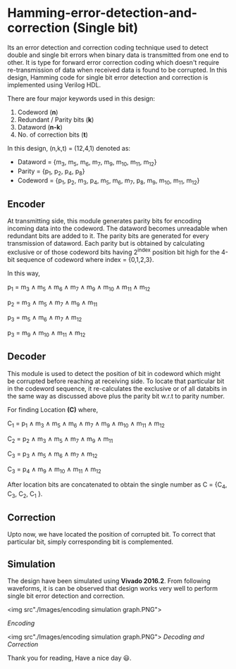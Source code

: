 # Hamming-error-detection-and-correction (Single bit)
Its an error detection and correction coding technique used to detect double and single bit errors when binary data is transmitted from one end to other. It is type for forward error correction coding which doesn't require re-transmission of data when received data is found to be corrupted. In this design, Hamming code for single bit error detection and correction is implemented using Verilog HDL.

There are four major keywords used in this design:
1. Codeword (**n**)
2. Redundant / Parity bits (**k**)
3. Dataword (**n-k**)
4. No. of correction bits (**t**)

In this design, (n,k,t) = (12,4,1) denoted as:
* Dataword = {m<sub>3</sub>, m<sub>5</sub>, m<sub>6</sub>, m<sub>7</sub>, m<sub>9</sub>, m<sub>10</sub>, m<sub>11</sub>, m<sub>12</sub>}
* Parity = {p<sub>1</sub>, p<sub>2</sub>, p<sub>4</sub>, p<sub>8</sub>}
* Codeword = {p<sub>1</sub>, p<sub>2</sub>, m<sub>3</sub>, p<sub>4</sub>, m<sub>5</sub>, m<sub>6</sub>, m<sub>7</sub>, p<sub>8</sub>, m<sub>9</sub>, m<sub>10</sub>, m<sub>11</sub>, m<sub>12</sub>}

## Encoder
At transmitting side, this module generates parity bits for encoding incoming data into the codeword. The dataword becomes unreadable when redundant bits are added to it. The parity bits are generated for every transmission of dataword. Each parity but is obtained by calculating exclusive or of those codeword bits having 2<sup>index</sup> position bit high for the 4-bit sequence of codeword where index = {0,1,2,3}.

In this way, 

p<sub>1</sub> = m<sub>3</sub> &and; m<sub>5</sub> &and; m<sub>6</sub> &and; m<sub>7</sub> &and;  m<sub>9</sub>  &and; m<sub>10</sub>  &and; m<sub>11</sub>  &and; m<sub>12</sub>

p<sub>2</sub> =  m<sub>3</sub> &and; m<sub>5</sub> &and; m<sub>7</sub> &and;  m<sub>9</sub>  &and; m<sub>11</sub>

p<sub>3</sub> = m<sub>5</sub> &and; m<sub>6</sub> &and; m<sub>7</sub> &and; m<sub>12</sub>

p<sub>3</sub> = m<sub>9</sub>  &and; m<sub>10</sub>  &and; m<sub>11</sub>  &and; m<sub>12</sub>

## Decoder
This module is used to detect the position of bit in codeword which might be corrupted before reaching at receiving side. To locate that particular bit in the codeword sequence, it re-calculates the exclusive or of all databits in the same way as discussed above plus the parity bit w.r.t to parity number.

For finding Location **(C)** where,

C<sub>1</sub> = p<sub>1</sub> &and; m<sub>3</sub> &and; m<sub>5</sub> &and; m<sub>6</sub> &and; m<sub>7</sub> &and;  m<sub>9</sub>  &and; m<sub>10</sub>  &and; m<sub>11</sub>  &and; m<sub>12</sub>

C<sub>2</sub> =  p<sub>2</sub> &and; m<sub>3</sub> &and; m<sub>5</sub> &and; m<sub>7</sub> &and;  m<sub>9</sub>  &and; m<sub>11</sub>

C<sub>3</sub> = p<sub>3</sub> &and; m<sub>5</sub> &and; m<sub>6</sub> &and; m<sub>7</sub> &and; m<sub>12</sub>

C<sub>3</sub> = p<sub>4</sub> &and; m<sub>9</sub>  &and; m<sub>10</sub>  &and; m<sub>11</sub>  &and; m<sub>12</sub>

After location bits are concatenated to obtain the single number as C = {C<sub>4</sub>, C<sub>3</sub>, C<sub>2</sub>, C<sub>1</sub> }.

## Correction
Upto now, we have located the position of corrupted bit. To correct that particular bit, simply corresponding bit is complemented.

## Simulation
The design have been simulated using **Vivado 2016.2**. From following waveforms, it is can be observed that design works very well to perform single bit error detection and correction.


<img src"./Images/encoding simulation graph.PNG">

*Encoding*

<img src"./Images/encoding simulation graph.PNG">
*Decoding and Correction*


Thank you for reading, Have a nice day :smiley:.
